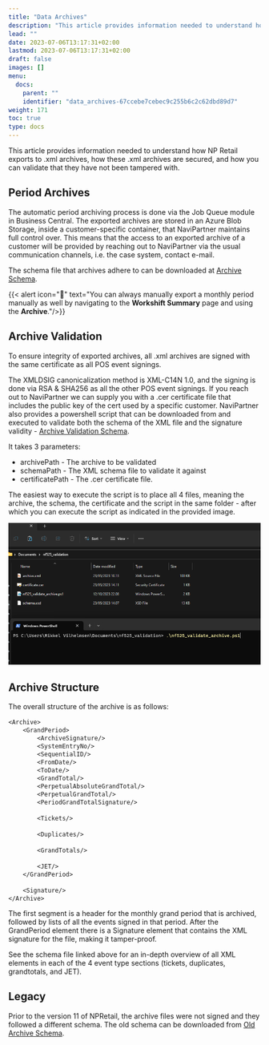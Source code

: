 ```yaml
---
title: "Data Archives"
description: "This article provides information needed to understand how NP Retail exports to .xml archives, how these .xml archives are secured, and how you can validate that they have not been tampered with."
lead: ""
date: 2023-07-06T13:17:31+02:00
lastmod: 2023-07-06T13:17:31+02:00
draft: false
images: []
menu:
  docs:
    parent: ""
    identifier: "data_archives-67ccebe7cebec9c255b6c2c62dbd89d7"
weight: 171
toc: true
type: docs
---
```


This article provides information needed to understand how NP Retail exports to .xml archives, how these .xml archives are secured, and how you can validate that they have not been tampered with.

## Period Archives

The automatic period archiving process is done via the Job Queue module in Business Central. The exported archives are stored in an Azure Blob Storage, inside a customer-specific container, that NaviPartner maintains full control over.
This means that the access to an exported archive of a customer will be provided by reaching out to NaviPartner via the usual communication channels, i.e. the case system, contact e-mail.

The schema file that archives adhere to can be downloaded at 
[Archive Schema](nf525_schema.xsd).

{{< alert icon="📝" text="You can always manually export a monthly period manually as well by navigating to the <b>Workshift Summary</b> page and using the <b>Archive</b>."/>}}

## Archive Validation

To ensure integrity of exported archives, all .xml archives are signed with the same certificate as all POS event signings.

The XMLDSIG canonicalization method is XML-C14N 1.0, and the signing is done via RSA & SHA256 as all the other POS event signings.
If you reach out to NaviPartner we can supply you with a .cer certificate file that includes the public key of the cert used by a specific customer.
NaviPartner also provides a powershell script that can be downloaded from and executed to validate both the schema of the XML file and the signature validity - 
[Archive Validation Schema](nf525_validate_archive.ps1).

It takes 3 parameters:

- archivePath - The archive to be validated
- schemaPath - The XML schema file to validate it against
- certificatePath - The .cer certificate file.

The easiest way to execute the script is to place all 4 files, meaning the archive, the schema, the certificate and the script in the same folder - after which you can execute the script as indicated in the provided image.

![Script Execution](script_execution.png)

## Archive Structure

The overall structure of the archive is as follows:
```
<Archive>
    <GrandPeriod>
        <ArchiveSignature/>
        <SystemEntryNo/>
        <SequentialID/>
        <FromDate/>
        <ToDate/>
        <GrandTotal/>
        <PerpetualAbsoluteGrandTotal/>
        <PerpetualGrandTotal/>
        <PeriodGrandTotalSignature/>

        <Tickets/>        

        <Duplicates/>        

        <GrandTotals/>        

        <JET/>        
    </GrandPeriod>

    <Signature/>    
</Archive>
```

The first segment is a header for the monthly grand period that is archived, followed by lists of all the events signed in that period.
After the GrandPeriod element there is a Signature element that contains the XML signature for the file, making it tamper-proof. 

See the schema file linked above for an in-depth overview of all XML elements in each of the 4 event type sections (tickets, duplicates, grandtotals, and JET).

## Legacy

Prior to the version 11 of NPRetail, the archive files were not signed and they followed a different schema. The old schema can be downloaded from 
[Old Archive Schema](nf525_schema_old.xsd).